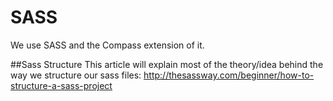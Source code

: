 SASS
====

We use SASS and the Compass extension of it.


##Sass Structure
This article will explain most of the theory/idea behind the way we structure our sass files: http://thesassway.com/beginner/how-to-structure-a-sass-project